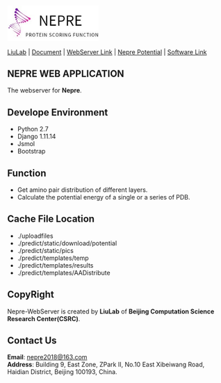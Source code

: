 <div align="left">
<img style="flex-grow:1; flex-shrink:1; border: 0px solid black;" src="./logo.jpg" width="210" />
</div>
<div align="left">

[LiuLab]() | [Document]() | [WebServer Link]() | [Nepre Potential]() | [Software Link]()

## NEPRE WEB APPLICATION
The webserver for **Nepre**.

## Develope Environment
* Python 2.7
* Django 1.11.14
* Jsmol
* Bootstrap

## Function
* Get amino pair distribution of different layers.
* Calculate the potential energy of a single or a series of PDB.

## Cache File Location
* ./uploadfiles
* ./predict/static/download/potential
* ./predict/static/pics
* ./predict/templates/temp
* ./predict/templates/results
* ./predict/templates/AADistribute
## CopyRight
Nepre-WebServer is created by **LiuLab** of **Beijing Computation Science Research Center(CSRC)**.

## Contact Us
**Email**: nepre2018@163.com  
**Address**: Building 9, East Zone, ZPark II, No.10 East Xibeiwang Road, Haidian District, Beijing 100193, China.